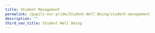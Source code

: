 ```yaml
---
title: Student Management
permalink: /pupils-our-pride/Student-Well-Being/student-management
description: ""
third_nav_title: Student Well Being
---
```


